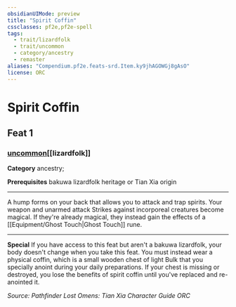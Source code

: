 ```yaml
---
obsidianUIMode: preview
title: "Spirit Coffin"
cssclasses: pf2e,pf2e-spell
tags:
  - trait/lizardfolk
  - trait/uncommon
  - category/ancestry
  - remaster
aliases: "Compendium.pf2e.feats-srd.Item.ky9jhAGOWGj8gAsO"
license: ORC
---
```

# Spirit Coffin
## Feat 1
### [uncommon](uncommon "Uncommon Rarity Trait")[[lizardfolk]]

**Category** ancestry; 



**Prerequisites** bakuwa lizardfolk heritage or Tian Xia origin
* * *
A hump forms on your back that allows you to attack and trap spirits. Your weapon and unarmed attack Strikes against incorporeal creatures become magical. If they're already magical, they instead gain the effects of a [[Equipment/Ghost Touch|Ghost Touch]] rune.

* * *

**Special** If you have access to this feat but aren't a bakuwa lizardfolk, your body doesn't change when you take this feat. You must instead wear a physical coffin, which is a small wooden chest of light Bulk that you specially anoint during your daily preparations. If your chest is missing or destroyed, you lose the benefits of spirit coffin until you've replaced and re-anointed it.

*Source: Pathfinder Lost Omens: Tian Xia Character Guide*
*ORC*